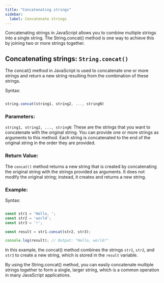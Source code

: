 ```yaml
---
title: "Concatenating strings"
sidebar:
  label: Concatenate strings
---
```


Concatenating strings in JavaScript allows you to combine multiple strings into a single string. The String.concat() method is one way to achieve this by joining two or more strings together.

## Concatenating strings: `String.concat()`

The concat() method in JavaScript is used to concatenate one or more strings and return a new string resulting from the combination of these strings.

Syntax:
```javascript

string.concat(string1, string2, ..., stringN)

```

### Parameters:

`string1, string2, ..., stringN`: These are the strings that you want to concatenate with the original string. You can provide one or more strings as arguments to this method. Each string is concatenated to the end of the original string in the order they are provided.

### Return Value:

The `concat()` method returns a new string that is created by concatenating the original string with the strings provided as arguments. It does not modify the original string; instead, it creates and returns a new string.

### Example:

Syntax:
```javascript

const str1 = 'Hello, ';
const str2 = 'world';
const str3 = '!';

const result = str1.concat(str2, str3);

console.log(result); // Output: "Hello, world!"

```

In this example, the concat() method combines the strings `str1`, `str2`, and `str3` to create a new string, which is stored in the `result` variable.

By using the String.concat() method, you can easily concatenate multiple strings together to form a single, larger string, which is a common operation in many JavaScript applications.